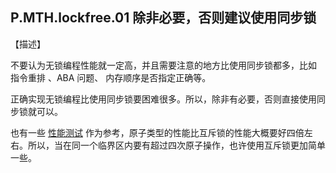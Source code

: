 ## P.MTH.lockfree.01  除非必要，否则建议使用同步锁

【描述】

不要认为无锁编程性能就一定高，并且需要注意的地方比使用同步锁都多，比如 指令重排 、ABA 问题、 内存顺序是否指定正确等。

正确实现无锁编程比使用同步锁要困难很多。所以，除非有必要，否则直接使用同步锁就可以。

也有一些 [性能测试](https://github.com/magiclen/rust-performance-measurement/blob/master/benches/atomic_mutex.rs) 作为参考，原子类型的性能比互斥锁的性能大概要好四倍左右。所以，当在同一个临界区内要有超过四次原子操作，也许使用互斥锁更加简单一些。
